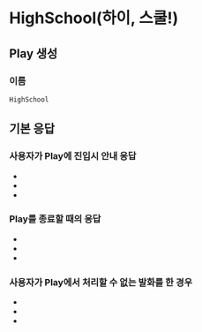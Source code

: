 # HighSchool(하이, 스쿨!)

## Play 생성

### 이름
```
HighSchool
```

## 기본 응답 

### 사용자가 Play에 진입시 안내 응답

- 
- 
- 

### Play를 종료할 때의 응답	

- 
-
- 

### 사용자가 Play에서 처리할 수 없는 발화를 한 경우	

-
-
-
